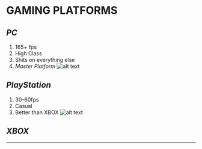 # GAMING PLATFORMS
## ***PC***
1. 165+ fps
2. High Class
3. Shits on everything else
4. *Master Platform*
![alt text](https://pbs.twimg.com/media/DmctzDlXsAAKXVB?format=jpg&name=medium)
## ***PlayStation***
1. 30-60fps
2. Casual
3. Better than XBOX
![alt text](https://mysetup.co/uploads/files/2104590278/eb13e896-ce28-42c2-9b04-61f273a1b59b.jpg)
## ***XBOX***

-------------------------

